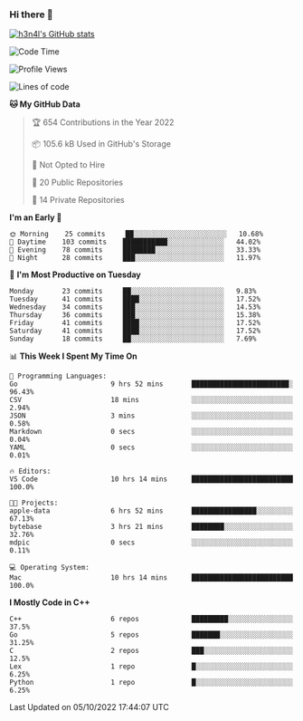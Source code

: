 ### Hi there 👋

[![h3n4l's GitHub stats](https://github-readme-stats.vercel.app/api?username=h3n4l&count_private=true&show_icons=true&theme=radical)](https://github.com/h3n4l/github-readme-stats)

<!--START_SECTION:waka-->
![Code Time](http://img.shields.io/badge/Code%20Time-720%20hrs%2036%20mins-blue)

![Profile Views](http://img.shields.io/badge/Profile%20Views-6-blue)

![Lines of code](https://img.shields.io/badge/From%20Hello%20World%20I%27ve%20Written-43%20Thousand%20lines%20of%20code-blue)

**🐱 My GitHub Data** 

> 🏆 654 Contributions in the Year 2022
 > 
> 📦 105.6 kB Used in GitHub's Storage 
 > 
> 🚫 Not Opted to Hire
 > 
> 📜 20 Public Repositories 
 > 
> 🔑 14 Private Repositories  
 > 
**I'm an Early 🐤** 

```text
🌞 Morning    25 commits     ██░░░░░░░░░░░░░░░░░░░░░░░   10.68% 
🌆 Daytime    103 commits    ███████████░░░░░░░░░░░░░░   44.02% 
🌃 Evening    78 commits     ████████░░░░░░░░░░░░░░░░░   33.33% 
🌙 Night      28 commits     ███░░░░░░░░░░░░░░░░░░░░░░   11.97%

```
📅 **I'm Most Productive on Tuesday** 

```text
Monday       23 commits     ██░░░░░░░░░░░░░░░░░░░░░░░   9.83% 
Tuesday      41 commits     ████░░░░░░░░░░░░░░░░░░░░░   17.52% 
Wednesday    34 commits     ███░░░░░░░░░░░░░░░░░░░░░░   14.53% 
Thursday     36 commits     ███░░░░░░░░░░░░░░░░░░░░░░   15.38% 
Friday       41 commits     ████░░░░░░░░░░░░░░░░░░░░░   17.52% 
Saturday     41 commits     ████░░░░░░░░░░░░░░░░░░░░░   17.52% 
Sunday       18 commits     ██░░░░░░░░░░░░░░░░░░░░░░░   7.69%

```


📊 **This Week I Spent My Time On** 

```text
💬 Programming Languages: 
Go                       9 hrs 52 mins       ████████████████████████░   96.43% 
CSV                      18 mins             ░░░░░░░░░░░░░░░░░░░░░░░░░   2.94% 
JSON                     3 mins              ░░░░░░░░░░░░░░░░░░░░░░░░░   0.58% 
Markdown                 0 secs              ░░░░░░░░░░░░░░░░░░░░░░░░░   0.04% 
YAML                     0 secs              ░░░░░░░░░░░░░░░░░░░░░░░░░   0.01%

🔥 Editors: 
VS Code                  10 hrs 14 mins      █████████████████████████   100.0%

🐱‍💻 Projects: 
apple-data               6 hrs 52 mins       ████████████████░░░░░░░░░   67.13% 
bytebase                 3 hrs 21 mins       ████████░░░░░░░░░░░░░░░░░   32.76% 
mdpic                    0 secs              ░░░░░░░░░░░░░░░░░░░░░░░░░   0.11%

💻 Operating System: 
Mac                      10 hrs 14 mins      █████████████████████████   100.0%

```

**I Mostly Code in C++** 

```text
C++                      6 repos             █████████░░░░░░░░░░░░░░░░   37.5% 
Go                       5 repos             ███████░░░░░░░░░░░░░░░░░░   31.25% 
C                        2 repos             ███░░░░░░░░░░░░░░░░░░░░░░   12.5% 
Lex                      1 repo              █░░░░░░░░░░░░░░░░░░░░░░░░   6.25% 
Python                   1 repo              █░░░░░░░░░░░░░░░░░░░░░░░░   6.25%

```



 Last Updated on 05/10/2022 17:44:07 UTC
<!--END_SECTION:waka-->

